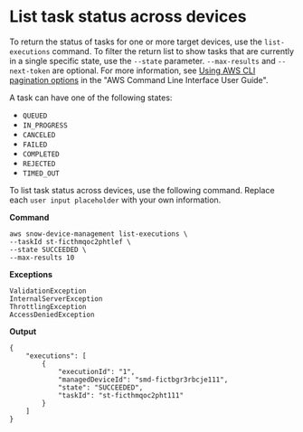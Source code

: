 # List task status across devices<a name="sdm-cli-list-executions"></a>

To return the status of tasks for one or more target devices, use the `list-executions` command\. To filter the return list to show tasks that are currently in a single specific state, use the `--state` parameter\. `--max-results` and `--next-token` are optional\. For more information, see [Using AWS CLI pagination options](https://docs.aws.amazon.com/cli/latest/userguide/cli-usage-pagination.html) in the "AWS Command Line Interface User Guide"\.

A task can have one of the following states:
+ `QUEUED`
+ `IN_PROGRESS`
+ `CANCELED`
+ `FAILED`
+ `COMPLETED`
+ `REJECTED`
+ `TIMED_OUT`

To list task status across devices, use the following command\. Replace each `user input placeholder` with your own information\.

**Command**

```
aws snow-device-management list-executions \
--taskId st-ficthmqoc2phtlef \
--state SUCCEEDED \
--max-results 10
```

**Exceptions**

```
ValidationException
InternalServerException
ThrottlingException
AccessDeniedException
```

**Output**

```
{
    "executions": [
        {
            "executionId": "1",
            "managedDeviceId": "smd-fictbgr3rbcje111",
            "state": "SUCCEEDED",
            "taskId": "st-ficthmqoc2pht111"
        }
    ]
}
```